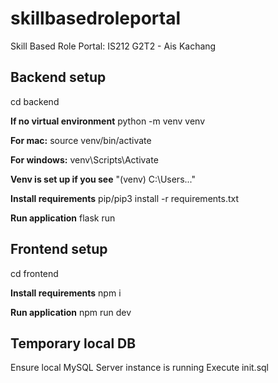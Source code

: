 # skillbasedroleportal

Skill Based Role Portal: IS212 G2T2 - Ais Kachang

## Backend setup

cd backend

**If no virtual environment**
python -m venv venv

**For mac:**
source venv/bin/activate

**For windows:**
venv\Scripts\Activate

**Venv is set up if you see**
"(venv) C:\Users\..."

**Install requirements**
pip/pip3 install -r requirements.txt

**Run application**
flask run

## Frontend setup

cd frontend

**Install requirements**
npm i

**Run application**
npm run dev

## Temporary local DB

Ensure local MySQL Server instance is running
Execute init.sql
